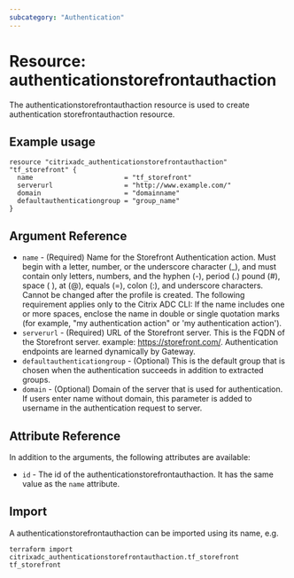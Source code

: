 ```yaml
---
subcategory: "Authentication"
---
```


# Resource: authenticationstorefrontauthaction

The authenticationstorefrontauthaction resource is used to create authentication storefrontauthaction resource.


## Example usage

```hcl
resource "citrixadc_authenticationstorefrontauthaction" "tf_storefront" {
  name                       = "tf_storefront"
  serverurl                  = "http://www.example.com/"
  domain                     = "domainname"
  defaultauthenticationgroup = "group_name"
}
```


## Argument Reference

* `name` - (Required) Name for the Storefront Authentication action.  Must begin with a letter, number, or the underscore character (_), and must contain only letters, numbers, and the hyphen (-), period (.) pound (#), space ( ), at (@), equals (=), colon (:), and underscore characters. Cannot be changed after the profile is created.  The following requirement applies only to the Citrix ADC CLI: If the name includes one or more spaces, enclose the name in double or single quotation marks (for example, "my authentication action" or 'my authentication action').
* `serverurl` - (Required) URL of the Storefront server. This is the FQDN of the Storefront server. example: https://storefront.com/.  Authentication endpoints are learned dynamically by Gateway.
* `defaultauthenticationgroup` - (Optional) This is the default group that is chosen when the authentication succeeds in addition to extracted groups.
* `domain` - (Optional) Domain of the server that is used for authentication. If users enter name without domain, this parameter is added to username in the authentication request to server.


## Attribute Reference

In addition to the arguments, the following attributes are available:

* `id` - The id of the authenticationstorefrontauthaction. It has the same value as the `name` attribute.


## Import

A authenticationstorefrontauthaction can be imported using its name, e.g.

```shell
terraform import citrixadc_authenticationstorefrontauthaction.tf_storefront tf_storefront
```

